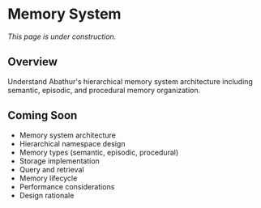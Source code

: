 # Memory System

*This page is under construction.*

<!-- TODO: Add memory system explanation -->

## Overview

Understand Abathur's hierarchical memory system architecture including semantic, episodic, and procedural memory organization.

## Coming Soon

- Memory system architecture
- Hierarchical namespace design
- Memory types (semantic, episodic, procedural)
- Storage implementation
- Query and retrieval
- Memory lifecycle
- Performance considerations
- Design rationale
